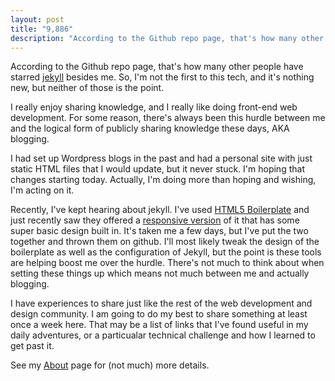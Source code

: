 ```yaml
---
layout: post
title: "9,886"
description: "According to the Github repo page, that's how many other people have starred jekyll. So, I'm not the first to this tech, and it's nothing new, but neither of those is the point."
---
```


According to the Github repo page, that's how many other people have starred <a href="https://github.com/mojombo/jekyll">jekyll</a> besides me. So, I'm not the first to this tech, and it's nothing new, but neither of those is the point.

I really enjoy sharing knowledge, and I really like doing front-end web development. For some reason, there's always been this hurdle between me and the logical form of publicly sharing knowledge these days, AKA blogging.

I had set up Wordpress blogs in the past and had a personal site with just static HTML files that I would update, but it never stuck. I'm hoping that changes starting today. Actually, I'm doing more than hoping and wishing, I'm acting on it.

Recently, I've kept hearing about jekyll. I've used <a href="http://html5boilerplate.com">HTML5 Boilerplate</a> and just recently saw they offered a <a href="http://www.initializr.com/">responsive version</a> of it that has some super basic design built in. It's taken me a few days, but I've put the two together and thrown them on github. I'll most likely tweak the design of the boilerplate as well as the configuration of Jekyll, but the point is these tools are helping boost me over the hurdle. There's not much to think about when setting these things up which means not much between me and actually blogging.

I have experiences to share just like the rest of the web development and design community. I am going to do my best to share something at least once a week here. That may be a list of links that I've found useful in my daily adventures, or a particualar technical challenge and how I learned to get past it.

See my <a href="/about.html">About</a> page for (not much) more details.